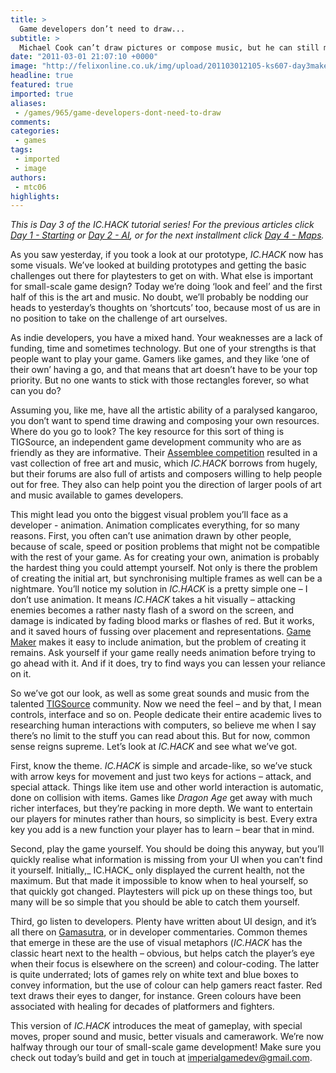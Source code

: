 ```yaml
---
title: >
  Game developers don’t need to draw...
subtitle: >
  Michael Cook can’t draw pictures or compose music, but he can still make games
date: "2011-03-01 21:07:10 +0000"
image: "http://felixonline.co.uk/img/upload/201103012105-ks607-day3make.jpg"
headline: true
featured: true
imported: true
aliases:
 - /games/965/game-developers-dont-need-to-draw
comments:
categories:
 - games
tags:
 - imported
 - image
authors:
 - mtc06
highlights:
---
```


_This is Day 3 of the IC.HACK tutorial series! For the previous articles click [Day 1 - Starting](http://www.felixonline.co.uk/?article=903) or [Day 2 - AI](http://www.felixonline.co.uk/?article=934), or for the next installment click [Day 4 - Maps](http://www.felixonline.co.uk/?article=988)._

As you saw yesterday, if you took a look at our prototype, _IC.HACK_ now has some visuals. We’ve looked at building prototypes and getting the basic challenges out there for playtesters to get on with. What else is important for small-scale game design? Today we’re doing ‘look and feel’ and the first half of this is the art and music. No doubt, we’ll probably be nodding our heads to yesterday’s thoughts on ‘shortcuts’ too, because most of us are in no position to take on the challenge of art ourselves.

As indie developers, you have a mixed hand. Your weaknesses are a lack of funding, time and sometimes technology. But one of your strengths is that people want to play your game. Gamers like games, and they like ‘one of their own’ having a go, and that means that art doesn’t have to be your top priority. But no one wants to stick with those rectangles forever, so what can you do?

Assuming you, like me, have all the artistic ability of a paralysed kangaroo, you don’t want to spend time drawing and composing your own resources. Where do you go to look? The key resource for this sort of thing is TIGSource, an independent game development community who are as friendly as they are informative. Their [Assemblee competition](http://tinyurl.com/gamedev3) resulted in a vast collection of free art and music, which _IC.HACK_ borrows from hugely, but their forums are also full of artists and composers willing to help people out for free. They also can help point you the direction of larger pools of art and music available to games developers.

This might lead you onto the biggest visual problem you’ll face as a developer - animation. Animation complicates everything, for so many reasons. First, you often can’t use animation drawn by other people, because of scale, speed or position problems that might not be compatible with the rest of your game. As for creating your own, animation is probably the hardest thing you could attempt yourself. Not only is there the problem of creating the initial art, but synchronising multiple frames as well can be a nightmare. You’ll notice my solution in _IC.HACK_ is a pretty simple one – I don’t use animation. It means _IC.HACK_ takes a hit visually – attacking enemies becomes a rather nasty flash of a sword on the screen, and damage is indicated by fading blood marks or flashes of red. But it works, and it saved hours of fussing over placement and representations. [Game Maker](http://www.yoyogames.com/make) makes it easy to include animation, but the problem of creating it remains. Ask yourself if your game really needs animation before trying to go ahead with it. And if it does, try to find ways you can lessen your reliance on it.

So we’ve got our look, as well as some great sounds and music from the talented [TIGSource](http://www.tigsource.com/) community. Now we need the feel – and by that, I mean controls, interface and so on. People dedicate their entire academic lives to researching human interactions with computers, so believe me when I say there’s no limit to the stuff you can read about this. But for now, common sense reigns supreme. Let’s look at _IC.HACK_ and see what we’ve got.

First, know the theme. _IC.HACK_ is simple and arcade-like, so we’ve stuck with arrow keys for movement and just two keys for actions – attack, and special attack. Things like item use and other world interaction is automatic, done on collision with items. Games like _Dragon Age_ get away with much richer interfaces, but they’re packing in more depth. We want to entertain our players for minutes rather than hours, so simplicity is best. Every extra key you add is a new function your player has to learn – bear that in mind.

Second, play the game yourself. You should be doing this anyway, but you’ll quickly realise what information is missing from your UI when you can’t find it yourself. Initially,_ IC.HACK_ only displayed the current health, not the maximum. But that made it impossible to know when to heal yourself, so that quickly got changed. Playtesters will pick up on these things too, but many will be so simple that you should be able to catch them yourself.

Third, go listen to developers. Plenty have written about UI design, and it’s all there on [Gamasutra](http://www.gamasutra.com/), or in developer commentaries. Common themes that emerge in these are the use of visual metaphors (_IC.HACK_ has the classic heart next to the health – obvious, but helps catch the player’s eye when their focus is elsewhere on the screen) and colour-coding. The latter is quite underrated; lots of games rely on white text and blue boxes to convey information, but the use of colour can help gamers react faster. Red text draws their eyes to danger, for instance. Green colours have been associated with healing for decades of platformers and fighters.

This version of _IC.HACK_ introduces the meat of gameplay, with special moves, proper sound and music, better visuals and camerawork. We’re now halfway through our tour of small-scale game development! Make sure you check out today’s build and get in touch at [imperialgamedev@gmail.com](mailto:imperialgamedev@gmail.com).
